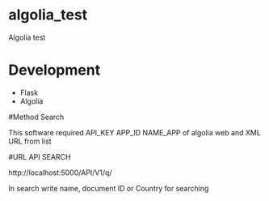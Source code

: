 # algolia_test
Algolia test

# Development
* Flask 
* Algolia

#Method Search

This software required API_KEY APP_ID NAME_APP of algolia web and XML URL from list

#URL API SEARCH

http://localhost:5000/API/V1/q/<search>

In search write name, document ID or Country for searching


 